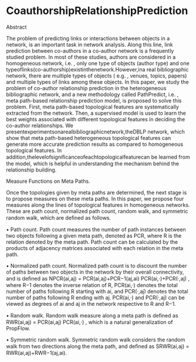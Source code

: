 # CoauthorshipRelationshipPrediction

Abstract

The problem of predicting links or interactions between objects in a network, is an important task in network analysis. Along this line, link prediction between co-authors in a co-author network is a frequently studied problem. In most of these studies, authors are considered in a homogeneous network, i.e. , only one type of objects (author type) and one typeoflinks(co-authorship)existinthenetwork.However,ina real bibliographic network, there are multiple types of objects ( e.g. , venues, topics, papers) and multiple types of links among these objects. In this paper, we study the problem of co-author relationship prediction in the heterogeneous bibliographic network, and a new methodology called PathPredict, i.e. , meta path-based relationship prediction model, is proposed to solve this problem. First, meta path-based topological features are systematically extracted from the network. Then, a supervised model is used to learn the best weights associated with different topological features in deciding the co-author relationships. We presentexperimentsonarealbibliographicnetwork,theDBLP network, which show that meta path-based heterogeneous topological features can generate more accurate prediction results as compared to homogeneous topological features. In addition,thelevelofsigniﬁcanceofeachtopologicalfeaturecan be learned from the model, which is helpful in understanding the mechanism behind the relationship building.

Measure Functions on Meta Paths.

Once the topologies given by meta paths are determined, the next stage is to propose measures on these meta paths. In this paper, we propose four measures along the lines of topological features in homogeneous networks. These are path count, normalized path count, random walk, and symmetric random walk, which are deﬁned as follows. 

• Path count. 
Path count measures the number of path instances between two objects following a given meta path, denoted as PCR, where R is the relation denoted by the meta path. Path count can be calculated by the products of adjacency matrices associated with each relation in the meta path. 

• Normalized path count. Normalized path count is to discount the number of paths between two objects in the network by their overall connectivity, and is deﬁned as NPCR(ai,aj) = PCR(ai,aj)+PCR−1(aj,ai) PCR(ai,·)+PCR(·,aj) , where R−1 denotes the inverse relation of R, PCR(ai,·) denotes the total number of paths following R starting with ai, and PCR(·,aj) denotes the total number of paths following R ending with aj. PCR(ai,·) and PCR(·,aj) can be viewed as degrees of ai and aj in the network respective to R and R−1. 

• Random walk. Random walk measure along a meta path is deﬁned as RWR(ai,aj) = PCR(ai,aj) PCR(ai,·) , which is a natural generalization of PropFlow. 

• Symmetric random walk. Symmetric random walk considers the random walk from two directions along the meta path, and deﬁned as SRWR(ai,aj) = RWR(ai,aj)+RWR−1(aj,ai).
